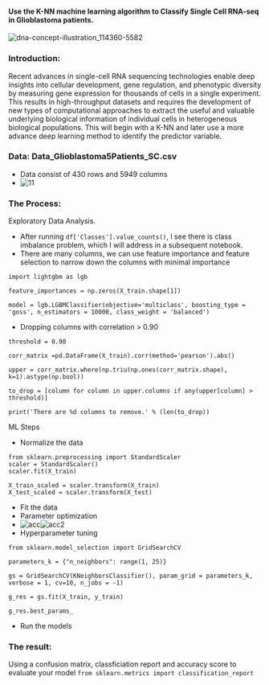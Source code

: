 #### Use the K-NN machine learning algorithm to Classify Single Cell RNA-seq in Glioblastoma patients.


![dna-concept-illustration_114360-5582](https://user-images.githubusercontent.com/62857660/155894426-43d677c5-3212-4635-8dcb-0b1ea69a2111.jpg)


### Introduction:
Recent advances in single-cell RNA sequencing technologies enable deep insights
into cellular development, gene regulation, and phenotypic diversity by
measuring gene expression for thousands of cells in a single experiment. This
results in high-throughput datasets and requires the development of new types of
computational approaches to extract the useful and valuable underlying biological
information of individual cells in heterogeneous biological populations. This will begin with a K-NN and later use a more advance deep learning
method to identify the predictor variable.

### Data: Data_Glioblastoma5Patients_SC.csv 
- Data consist of 430 rows and 5949 columns
- ![11](https://user-images.githubusercontent.com/62857660/158415896-cbf2d7bf-8b36-408d-9b4a-28883f6d11fe.JPG)


### The Process:

Exploratory Data Analysis. 
  - After running `df['Classes'].value_counts()`, I see there is class imbalance problem, which I will address in a subsequent notebook. 
  - There are many columns, we can use feature importance and feature selection to narrow down the columns with minimal importance
```
import lightgbm as lgb

feature_importances = np.zeros(X_train.shape[1])

model = lgb.LGBMClassifier(objective='multiclass', boosting_type = 'goss', n_estimators = 10000, class_weight = 'balanced')
```
  - Dropping columns with correlation > 0.90
  
```
threshold = 0.90

corr_matrix =pd.DataFrame(X_train).corr(method='pearson').abs()

upper = corr_matrix.where(np.triu(np.ones(corr_matrix.shape), k=1).astype(np.bool))

to_drop = [column for column in upper.columns if any(upper[column] > threshold)]

print('There are %d columns to remove.' % (len(to_drop))
```

ML Steps
  - Normalize the data
```
from sklearn.preprocessing import StandardScaler
scaler = StandardScaler()
scaler.fit(X_train)

X_train_scaled = scaler.transform(X_train)
X_test_scaled = scaler.transform(X_test)
```
  - Fit the data
  - Parameter optimization
  - ![acc](https://user-images.githubusercontent.com/62857660/158418298-32250b35-cd53-4eed-9c93-eafdb185426e.png)![acc2](https://user-images.githubusercontent.com/62857660/158418319-ea42d5a6-e05e-4544-a5a7-a9361839144a.png)
  - Hyperparameter tuning
```
from sklearn.model_selection import GridSearchCV

parameters_k = {"n_neighbors": range(1, 25)}

gs = GridSearchCV(KNeighborsClassifier(), param_grid = parameters_k, verbose = 1, cv=10, n_jobs = -1)

g_res = gs.fit(X_train, y_train)

g_res.best_params_
```
  - Run the models


### The result:
Using a confusion matrix, classficiation report and accuracy score to evaluate your model
`
from sklearn.metrics import classification_report
`

